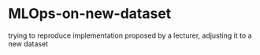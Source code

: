 # MLOps-on-new-dataset
trying to reproduce implementation proposed by a lecturer, adjusting it to a new dataset
